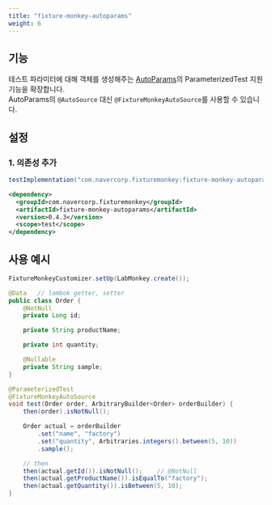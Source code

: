 ```yaml
---
title: "fixture-monkey-autoparams"
weight: 6
---
```


## 기능
테스트 파라미터에 대해 객체를 생성해주는 [AutoParams](https://github.com/AutoParams/AutoParams)의 ParameterizedTest 지원 기능을 확장합니다.  
AutoParams의 `@AutoSource` 대신 `@FixtureMonkeyAutoSource`를 사용할 수 있습니다.

## 설정
### 1. 의존성 추가
```groovy
testImplementation("com.navercorp.fixturemonkey:fixture-monkey-autoparams:0.4.3")
```

```xml
<dependency>
  <groupId>com.navercorp.fixturemonkey</groupId>
  <artifactId>fixture-monkey-autoparams</artifactId>
  <version>0.4.3</version>
  <scope>test</scope>
</dependency>
```

## 사용 예시
```java
FixtureMonkeyCustomizer.setUp(LabMonkey.create());

@Data   // lombok getter, setter
public class Order {
    @NotNull
    private Long id;

    private String productName;

    private int quantity;

    @Nullable
    private String sample;
}

@ParameterizedTest
@FixtureMonkeyAutoSource
void test(Order order, ArbitraryBuilder<Order> orderBuilder) {
    then(order).isNotNull();

    Order actual = orderBuilder
        .set("name", "factory")
        .set("quantity", Arbitraries.integers().between(5, 10))
        .sample();

    // then
    then(actual.getId()).isNotNull();    // @NotNull
    then(actual.getProductName()).isEqualTo("factory");
    then(actual.getQuantity()).isBetween(5, 10);
}
```
